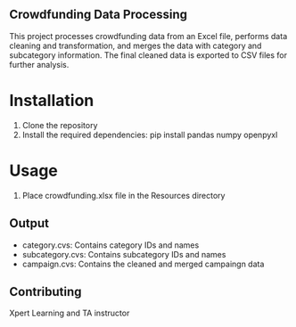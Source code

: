 ## Crowdfunding Data Processing
This project processes crowdfunding data from an Excel file, performs data cleaning and transformation, and merges the data with category and subcategory information. The final cleaned data is exported to CSV files for further analysis.
# Installation
1. Clone the repository
2. Install the required dependencies:
   pip install pandas numpy openpyxl
# Usage
1. Place crowdfunding.xlsx file in the Resources directory
   
## Output
* category.cvs: Contains category IDs and names
* subcategory.cvs: Contains subcategory IDs and names
* campaign.cvs: Contains the cleaned and merged campaingn data

## Contributing
Xpert Learning and TA instructor

  
